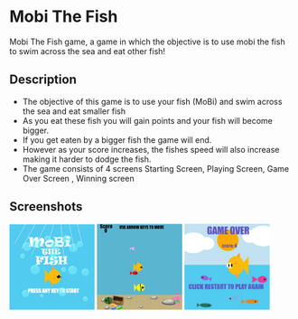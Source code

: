 
# Mobi The Fish
Mobi The Fish game, a game in which the objective is to use mobi the fish to swim across the sea and eat other fish!

## Description
  * The objective of this game is to use your fish (MoBi) and swim across the sea and eat smaller fish
  * As you eat these fish you will gain points and your fish will become bigger.
  * If you get eaten by a bigger fish the game will end.
  * However as your score increases, the fishes speed will also increase making it harder to dodge the fish.
  * The game consists of 4 screens Starting Screen, Playing Screen, Game Over Screen , Winning screen

## Screenshots 
<div class = "images">
 <img src = "Mobi.JPG" width = 30%>
 <img src = "Mobi1.JPG" width = 30%>
 <img src = "Mobi2.JPG" width = 30%>
</div>
